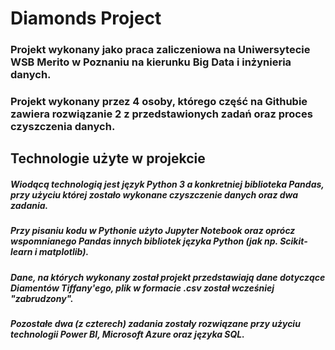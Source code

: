 # Diamonds Project

### Projekt wykonany jako praca zaliczeniowa na Uniwersytecie WSB Merito w Poznaniu na kierunku Big Data i inżynieria danych.
### Projekt wykonany przez 4 osoby, którego część na Githubie zawiera rozwiązanie 2 z przedstawionych zadań oraz proces czyszczenia danych.

## Technologie użyte w projekcie
##### Wiodącą technologią jest język Python 3 a konkretniej biblioteka Pandas, przy użyciu której zostało wykonane czyszczenie danych oraz dwa zadania.
##### Przy pisaniu kodu w Pythonie użyto Jupyter Notebook oraz oprócz wspomnianego Pandas innych bibliotek języka Python (jak np. Scikit-learn i matplotlib).
##### Dane, na których wykonany został projekt przedstawiają dane dotyczące Diamentów Tiffany'ego, plik w formacie .csv został wcześniej "zabrudzony".

##### Pozostałe dwa (z czterech) zadania zostały rozwiązane przy użyciu technologii Power BI, Microsoft Azure oraz języka SQL.
